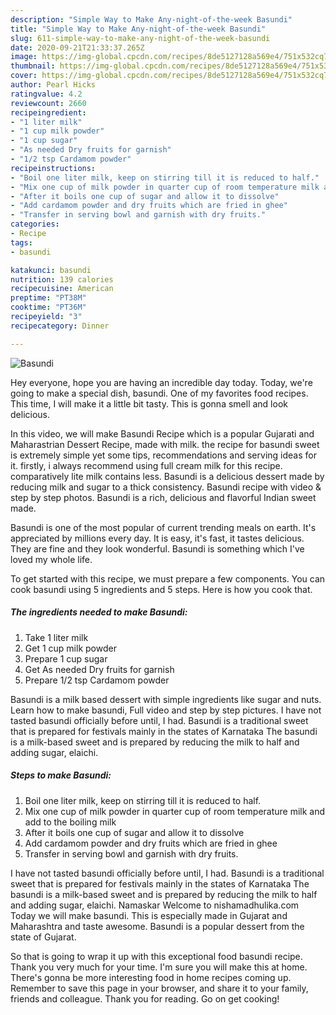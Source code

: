 ```yaml
---
description: "Simple Way to Make Any-night-of-the-week Basundi"
title: "Simple Way to Make Any-night-of-the-week Basundi"
slug: 611-simple-way-to-make-any-night-of-the-week-basundi
date: 2020-09-21T21:33:37.265Z
image: https://img-global.cpcdn.com/recipes/8de5127128a569e4/751x532cq70/basundi-recipe-main-photo.jpg
thumbnail: https://img-global.cpcdn.com/recipes/8de5127128a569e4/751x532cq70/basundi-recipe-main-photo.jpg
cover: https://img-global.cpcdn.com/recipes/8de5127128a569e4/751x532cq70/basundi-recipe-main-photo.jpg
author: Pearl Hicks
ratingvalue: 4.2
reviewcount: 2660
recipeingredient:
- "1 liter milk"
- "1 cup milk powder"
- "1 cup sugar"
- "As needed Dry fruits for garnish"
- "1/2 tsp Cardamom powder"
recipeinstructions:
- "Boil one liter milk, keep on stirring till it is reduced to half."
- "Mix one cup of milk powder in quarter cup of room temperature milk and add to the boiling milk"
- "After it boils one cup of sugar and allow it to dissolve"
- "Add cardamom powder and dry fruits which are fried in ghee"
- "Transfer in serving bowl and garnish with dry fruits."
categories:
- Recipe
tags:
- basundi

katakunci: basundi 
nutrition: 139 calories
recipecuisine: American
preptime: "PT38M"
cooktime: "PT36M"
recipeyield: "3"
recipecategory: Dinner

---
```



![Basundi](https://img-global.cpcdn.com/recipes/8de5127128a569e4/751x532cq70/basundi-recipe-main-photo.jpg)

Hey everyone, hope you are having an incredible day today. Today, we're going to make a special dish, basundi. One of my favorites food recipes. This time, I will make it a little bit tasty. This is gonna smell and look delicious.

In this video, we will make Basundi Recipe which is a popular Gujarati and Maharastrian Dessert Recipe, made with milk. the recipe for basundi sweet is extremely simple yet some tips, recommendations and serving ideas for it. firstly, i always recommend using full cream milk for this recipe. comparatively lite milk contains less. Basundi is a delicious dessert made by reducing milk and sugar to a thick consistency. Basundi recipe with video &amp; step by step photos. Basundi is a rich, delicious and flavorful Indian sweet made.

Basundi is one of the most popular of current trending meals on earth. It's appreciated by millions every day. It is easy, it's fast, it tastes delicious. They are fine and they look wonderful. Basundi is something which I've loved my whole life.


To get started with this recipe, we must prepare a few components. You can cook basundi using 5 ingredients and 5 steps. Here is how you cook that.

<!--inarticleads1-->

##### The ingredients needed to make Basundi:

1. Take 1 liter milk
1. Get 1 cup milk powder
1. Prepare 1 cup sugar
1. Get As needed Dry fruits for garnish
1. Prepare 1/2 tsp Cardamom powder


Basundi is a milk based dessert with simple ingredients like sugar and nuts. Learn how to make basundi, Full video and step by step pictures. I have not tasted basundi officially before until, I had. Basundi is a traditional sweet that is prepared for festivals mainly in the states of Karnataka The basundi is a milk-based sweet and is prepared by reducing the milk to half and adding sugar, elaichi. 

<!--inarticleads2-->

##### Steps to make Basundi:

1. Boil one liter milk, keep on stirring till it is reduced to half.
1. Mix one cup of milk powder in quarter cup of room temperature milk and add to the boiling milk
1. After it boils one cup of sugar and allow it to dissolve
1. Add cardamom powder and dry fruits which are fried in ghee
1. Transfer in serving bowl and garnish with dry fruits.


I have not tasted basundi officially before until, I had. Basundi is a traditional sweet that is prepared for festivals mainly in the states of Karnataka The basundi is a milk-based sweet and is prepared by reducing the milk to half and adding sugar, elaichi. Namaskar Welcome to nishamadhulika.com Today we will make basundi. This is especially made in Gujarat and Maharashtra and taste awesome. Basundi is a popular dessert from the state of Gujarat. 

So that is going to wrap it up with this exceptional food basundi recipe. Thank you very much for your time. I'm sure you will make this at home. There's gonna be more interesting food in home recipes coming up. Remember to save this page in your browser, and share it to your family, friends and colleague. Thank you for reading. Go on get cooking!
